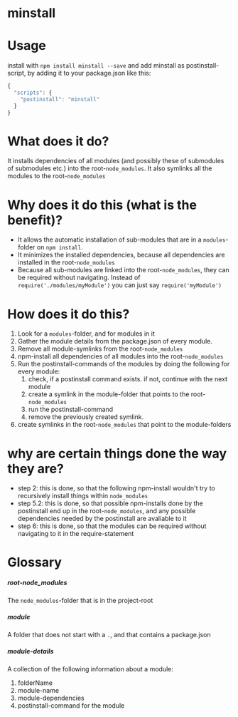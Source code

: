 # minstall
# Usage
install with `npm install minstall --save` and add minstall as postinstall-script, by adding it to your package.json like this:
```JavaScript
{
  "scripts": {
    "postinstall": "minstall"
  }
}
```

# What does it do?
It installs dependencies of all modules (and possibly these of submodules of submodules etc.) into the root-`node_modules`.
It also symlinks all the modules to the root-`node_modules`

# Why does it do this (what is the benefit)?
- It allows the automatic installation of sub-modules that are in a `modules`-folder on `npm install`.
- It minimizes the installed dependencies, because all dependencies are installed in the root-`node_modules`
- Because all sub-modules are linked into the root-`node_modules`, they can be required without navigating. Instead of `require('./modules/myModule')` you can just say `require('myModule')`

# How does it do this?
1. Look for a `modules`-folder, and for modules in it
1. Gather the module details from the package.json of every module.
1. Remove all module-symlinks from the root-`node_modules`
1. npm-install all dependencies of all modules into the root-`node_modules`
1. Run the postinstall-commands of the modules by doing the following for every module:
    1. check, if a postinstall command exists. if not, continue with the next module
    1. create a symlink in the module-folder that points to the root-`node_modules`
    1. run the postinstall-command
    1. remove the previously created symlink.
1. create symlinks in the root-`node_modules` that point to the module-folders

# why are certain things done the way they are?
- step 2: this is done, so that the following npm-install wouldn't try to recursively install things within `node_modules`
- step 5.2: this is done, so that possible npm-installs done by the postinstall end up in the root-`node_modules`, and any possible dependencies needed by the postinstall are avaliable to it
- step 6: this is done, so that the modules can be required without navigating to it in the require-statement

# Glossary
##### root-node_modules
The `node_modules`-folder that is in the project-root

##### module
A folder that does not start with a `.`, and that contains a package.json

##### module-details
A collection of the following information about a module:

1. folderName
1. module-name
1. module-dependencies
1. postinstall-command for the module
